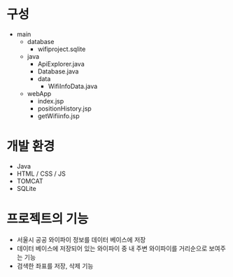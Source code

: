 # 구성
- main
  - database
    - wifiproject.sqlite
  - java
    - ApiExplorer.java
    - Database.java
    - data
      - WifiInfoData.java
  - webApp
    - index.jsp
    - positionHistory.jsp
    - getWifiinfo.jsp
    
# 개발 환경
- Java
- HTML / CSS / JS
- TOMCAT
- SQLite

# 프로젝트의 기능
- 서울시 공공 와이파이 정보를 데이터 베이스에 저장
- 데이터 베이스에 저장되어 있는 와이파이 중 내 주변 와이파이를 거리순으로 보여주는 기능
- 검색한 좌표를 저장, 삭제 기능